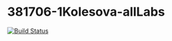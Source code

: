 # 381706-1Kolesova-allLabs

[![Build Status](https://travis-ci.org/381706-1KolesovaChristina/381706-1Kolesova-allLabs.svg?branch=master)](https://travis-ci.org/381706-1KolesovaChristina/381706-1Kolesova-allLabs)
